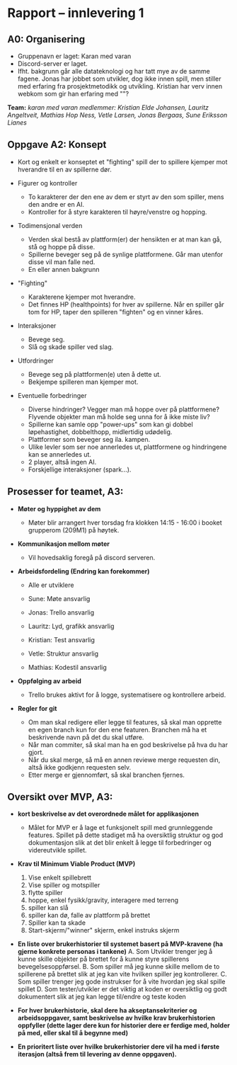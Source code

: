 # Rapport – innlevering 1

## A0: Organisering
* Gruppenavn er laget: Karan med varan
* Discord-server er laget.
* Ifht. bakgrunn går alle datateknologi og har tatt mye av de samme fagene. Jonas har jobbet som utvikler, dog ikke innen spill, men stiller med erfaring fra prosjektmetodikk og utvikling. Kristian har verv innen webkom som gir han erfaring med ""?

**Team:** *karan med varan* *medlemmer: Kristian Elde Johansen, Lauritz Angeltveit, Mathias Hop Ness, Vetle Larsen, Jonas Bergaas, Sune Eriksson Lianes*


## Oppgave A2: Konsept
* Kort og enkelt er konseptet et "fighting" spill der to spillere kjemper mot hverandre til en av spillerne dør. 

* Figurer og kontroller
    * To karakterer der den ene av dem er styrt av den som spiller, mens den andre er en AI.
    * Kontroller for å styre karakteren til høyre/venstre og hopping.

* Todimensjonal verden
    * Verden skal bestå av plattform(er) der hensikten er at man kan gå, stå og hoppe på disse.
    * Spillerne beveger seg på de synlige plattformene. Går man utenfor disse vil man falle ned.
    * En eller annen bakgrunn 

* "Fighting"
    * Karakterene kjemper mot hverandre.
    * Det finnes HP (healthpoints) for hver av spillerne. Når en spiller går tom for HP, taper den spilleren "fighten" og en vinner kåres.

* Interaksjoner
    * Bevege seg.
    * Slå og skade spiller ved slag.

* Utfordringer
    * Bevege seg på plattformen(e) uten å dette ut.
    * Bekjempe spilleren man kjemper mot.

* Eventuelle forbedringer
    * Diverse hindringer? Vegger man må hoppe over på plattformene? Flyvende objekter man må holde seg unna for å ikke miste liv?
    * Spillerne kan samle opp "power-ups" som kan gi dobbel løpehastighet, dobbelthopp, midlertidig udødelig.
    * Plattformer som beveger seg ila. kampen.
    * Ulike levler som ser noe annerledes ut, plattformene og hindringene kan se annerledes ut. 
    * 2 player, altså ingen AI.
    * Forskjellige interaksjoner (spark...).




## Prosesser for teamet, A3:

* **Møter og hyppighet av dem**
    * Møter blir arrangert hver torsdag fra klokken 14:15 - 16:00 i booket grupperom (209M1) på høytek. 

* **Kommunikasjon mellom møter**
    * Vil hovedsaklig foregå på discord serveren.

* **Arbeidsfordeling (Endring kan forekommer)**
    * Alle er utviklere

    * Sune: Møte ansvarlig
    * Jonas: Trello ansvarlig
    * Lauritz: Lyd, grafikk ansvarlig
    * Kristian: Test ansvarlig
    * Vetle: Struktur ansvarlig
    * Mathias: Kodestil ansvarlig

* **Oppfølging av arbeid**
    * Trello brukes aktivt for å logge, systematisere og kontrollere arbeid.

* **Regler for git**
    * Om man skal redigere eller legge til features, så skal man opprette en egen branch kun for den ene featuren. Branchen må ha et beskrivende navn på det du skal utføre. 
    * Når man commiter, så skal man ha en god beskrivelse på hva du har gjort.
    * Når du skal merge, så må en annen reviewe merge requesten din, altså ikke godkjenn requesten selv.
    * Etter merge er gjennomført, så skal branchen fjernes.

## Oversikt over MVP, A3:

* **kort beskrivelse av det overordnede målet for applikasjonen**
    * Målet for MVP er å lage et funksjonelt spill med grunnleggende features. Spillet på dette stadiget må ha oversiktlig struktur og god dokumentasjon slik at det blir enkelt å legge til forbedringer og videreutvikle spillet.
* **Krav til Minimum Viable Product (MVP)**
    1. Vise enkelt spillebrett
    2. Vise spiller og motspiller
    3. flytte spiller
    4. hoppe, enkel fysikk/gravity, interagere med terreng
    5. spiller kan slå
    6. spiller kan dø, falle av plattform på brettet
    7. Spiller kan ta skade
    8. Start-skjerm/"winner" skjerm, enkel instruks skjerm

* **En liste over brukerhistorier til systemet basert på MVP-kravene (ha gjerne konkrete personas i tankene)**
    A. Som Utvikler trenger jeg å kunne skille objekter på brettet for å kunne styre spillerens bevegelsesoppførsel. 
    B. Som spiller må jeg kunne skille mellom de to spillerene på brettet slik at jeg kan vite hvilken spiller jeg kontrollerer.
    C. Som spiller trenger jeg gode instrukser for å vite hvordan jeg skal spille spillet
    D. Som tester/utvikler er det viktig at koden er oversiktlig og godt dokumentert slik at jeg kan legge til/endre og teste koden
* **For hver brukerhistorie, skal dere ha akseptansekriterier og arbeidsoppgaver, samt beskrivelse av hvilke krav brukerhistorien oppfyller (dette lager dere kun for historier dere er ferdige med, holder på med, eller skal til å begynne med)**

* **En prioritert liste over hvilke brukerhistorier dere vil ha med i første iterasjon (altså frem til levering av denne oppgaven).**

 
